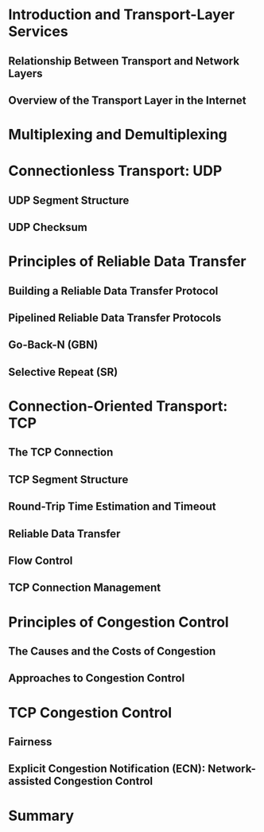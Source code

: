 # Introduction and Transport-Layer Services
## Relationship Between Transport and Network Layers
## Overview of the Transport Layer in the Internet
# Multiplexing and Demultiplexing
# Connectionless Transport: UDP
## UDP Segment Structure
## UDP Checksum
# Principles of Reliable Data Transfer
## Building a Reliable Data Transfer Protocol
## Pipelined Reliable Data Transfer Protocols
## Go-Back-N (GBN)
## Selective Repeat (SR)
# Connection-Oriented Transport: TCP
## The TCP Connection
## TCP Segment Structure
## Round-Trip Time Estimation and Timeout
## Reliable Data Transfer
## Flow Control
## TCP Connection Management
# Principles of Congestion Control
## The Causes and the Costs of Congestion
## Approaches to Congestion Control
# TCP Congestion Control
## Fairness
## Explicit Congestion Notification (ECN): Network-assisted Congestion Control
# Summary
